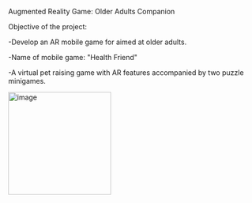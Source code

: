 Augmented Reality Game: Older Adults Companion

Objective of the project:

  -Develop an AR mobile game for aimed at older adults.
  
  -Name of mobile game: "Health Friend"
  
  -A virtual pet raising game with AR features accompanied by two puzzle minigames.

<img width="208" alt="image" src="https://github.com/user-attachments/assets/85b528c3-b0a6-410a-85f3-64862ee972f7">
